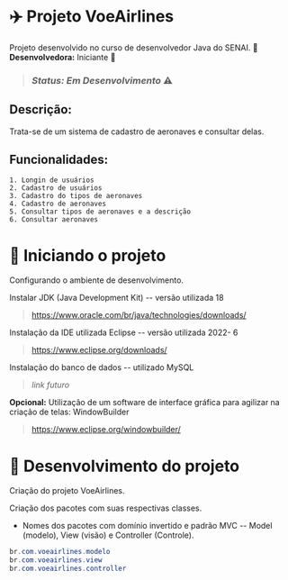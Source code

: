 # :airplane: Projeto VoeAirlines 

Projeto desenvolvido no curso de desenvolvedor Java do SENAI. :moyai: <br>
**Desenvolvedora:** Iniciante :beginner:

> ### *Status: Em Desenvolvimento* :warning:

## Descrição: 
Trata-se de um sistema de cadastro de aeronaves e consultar delas. <br>

## Funcionalidades:
```
1. Longin de usuários
2. Cadastro de usuários 
3. Cadastro do tipos de aeronaves
4. Cadastro de aeronaves 
5. Consultar tipos de aeronaves e a descrição 
6. Consultar aeronaves 
```
# :construction: Iniciando o projeto 
Configurando o ambiente de desenvolvimento.

Instalar JDK (Java Development Kit) -- versão utilizada 18

> https://www.oracle.com/br/java/technologies/downloads/

Instalação da IDE utilizada Eclipse -- versão utilizada 2022- 6

> https://www.eclipse.org/downloads/

Instalação do banco de dados -- utilizado MySQL 

> *link futuro*

**Opcional:** Utilização de um software de interface gráfica para agilizar na criação de telas: WindowBuilder 

> https://www.eclipse.org/windowbuilder/

# :checkered_flag: Desenvolvimento do projeto 

Criação do projeto VoeAirlines.

Criação dos pacotes com suas respectivas classes. <br>
    <ul>
        <li>Nomes dos pacotes com domínio invertido e padrão MVC  -- Model (modelo), View (visão) e Controller (Controle).</li>
    </ul>
~~~java
br.com.voeairlines.modelo
br.com.voeairlines.view
br.com.voeairlines.controller

